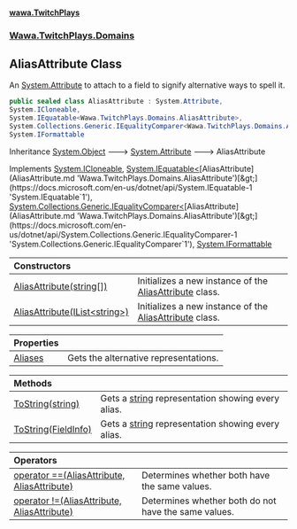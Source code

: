 #### [wawa.TwitchPlays](index.md 'index')
### [Wawa.TwitchPlays.Domains](Wawa.TwitchPlays.Domains.md 'Wawa.TwitchPlays.Domains')

## AliasAttribute Class

An [System.Attribute](https://docs.microsoft.com/en-us/dotnet/api/System.Attribute 'System.Attribute') to attach to a field to signify alternative ways to spell it.

```csharp
public sealed class AliasAttribute : System.Attribute,
System.ICloneable,
System.IEquatable<Wawa.TwitchPlays.Domains.AliasAttribute>,
System.Collections.Generic.IEqualityComparer<Wawa.TwitchPlays.Domains.AliasAttribute>,
System.IFormattable
```

Inheritance [System.Object](https://docs.microsoft.com/en-us/dotnet/api/System.Object 'System.Object') &#129106; [System.Attribute](https://docs.microsoft.com/en-us/dotnet/api/System.Attribute 'System.Attribute') &#129106; AliasAttribute

Implements [System.ICloneable](https://docs.microsoft.com/en-us/dotnet/api/System.ICloneable 'System.ICloneable'), [System.IEquatable&lt;](https://docs.microsoft.com/en-us/dotnet/api/System.IEquatable-1 'System.IEquatable`1')[AliasAttribute](AliasAttribute.md 'Wawa.TwitchPlays.Domains.AliasAttribute')[&gt;](https://docs.microsoft.com/en-us/dotnet/api/System.IEquatable-1 'System.IEquatable`1'), [System.Collections.Generic.IEqualityComparer&lt;](https://docs.microsoft.com/en-us/dotnet/api/System.Collections.Generic.IEqualityComparer-1 'System.Collections.Generic.IEqualityComparer`1')[AliasAttribute](AliasAttribute.md 'Wawa.TwitchPlays.Domains.AliasAttribute')[&gt;](https://docs.microsoft.com/en-us/dotnet/api/System.Collections.Generic.IEqualityComparer-1 'System.Collections.Generic.IEqualityComparer`1'), [System.IFormattable](https://docs.microsoft.com/en-us/dotnet/api/System.IFormattable 'System.IFormattable')

| Constructors | |
| :--- | :--- |
| [AliasAttribute(string[])](AliasAttribute..ctor(string[]).md 'Wawa.TwitchPlays.Domains.AliasAttribute.AliasAttribute(string[])') | Initializes a new instance of the [AliasAttribute](AliasAttribute.md 'Wawa.TwitchPlays.Domains.AliasAttribute') class. |
| [AliasAttribute(IList&lt;string&gt;)](AliasAttribute..ctor(IList{string}).md 'Wawa.TwitchPlays.Domains.AliasAttribute.AliasAttribute(System.Collections.Generic.IList<string>)') | Initializes a new instance of the [AliasAttribute](AliasAttribute.md 'Wawa.TwitchPlays.Domains.AliasAttribute') class. |

| Properties | |
| :--- | :--- |
| [Aliases](AliasAttribute.Aliases.md 'Wawa.TwitchPlays.Domains.AliasAttribute.Aliases') | Gets the alternative representations. |

| Methods | |
| :--- | :--- |
| [ToString(string)](AliasAttribute.ToString(string).md 'Wawa.TwitchPlays.Domains.AliasAttribute.ToString(string)') | Gets a [string](https://docs.microsoft.com/en-us/dotnet/csharp/language-reference/keywords/string 'https://docs.microsoft.com/en-us/dotnet/csharp/language-reference/keywords/string') representation showing every alias. |
| [ToString(FieldInfo)](AliasAttribute.ToString(FieldInfo).md 'Wawa.TwitchPlays.Domains.AliasAttribute.ToString(System.Reflection.FieldInfo)') | Gets a [string](https://docs.microsoft.com/en-us/dotnet/csharp/language-reference/keywords/string 'https://docs.microsoft.com/en-us/dotnet/csharp/language-reference/keywords/string') representation showing every alias. |

| Operators | |
| :--- | :--- |
| [operator ==(AliasAttribute, AliasAttribute)](AliasAttribute.op_Equality(AliasAttribute,AliasAttribute).md 'Wawa.TwitchPlays.Domains.AliasAttribute.op_Equality(Wawa.TwitchPlays.Domains.AliasAttribute, Wawa.TwitchPlays.Domains.AliasAttribute)') | Determines whether both have the same values. |
| [operator !=(AliasAttribute, AliasAttribute)](AliasAttribute.op_Inequality(AliasAttribute,AliasAttribute).md 'Wawa.TwitchPlays.Domains.AliasAttribute.op_Inequality(Wawa.TwitchPlays.Domains.AliasAttribute, Wawa.TwitchPlays.Domains.AliasAttribute)') | Determines whether both do not have the same values. |
